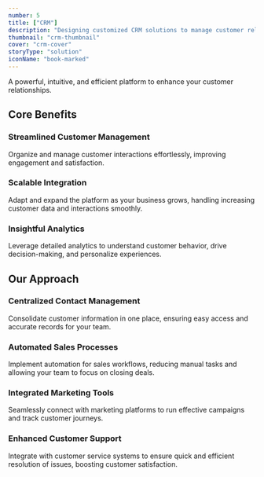 ```yaml
---
number: 5
title: ["CRM"]
description: "Designing customized CRM solutions to manage customer relationships, improve service, and boost sales."
thumbnail: "crm-thumbnail"
cover: "crm-cover"
storyType: "solution"
iconName: "book-marked"
---
```


A powerful, intuitive, and efficient platform to enhance your customer relationships.

## Core Benefits

### Streamlined Customer Management

Organize and manage customer interactions effortlessly, improving engagement and satisfaction.

### Scalable Integration

Adapt and expand the platform as your business grows, handling increasing customer data and interactions smoothly.

### Insightful Analytics

Leverage detailed analytics to understand customer behavior, drive decision-making, and personalize experiences.

## Our Approach

### Centralized Contact Management

Consolidate customer information in one place, ensuring easy access and accurate records for your team.

### Automated Sales Processes

Implement automation for sales workflows, reducing manual tasks and allowing your team to focus on closing deals.

### Integrated Marketing Tools

Seamlessly connect with marketing platforms to run effective campaigns and track customer journeys.

### Enhanced Customer Support

Integrate with customer service systems to ensure quick and efficient resolution of issues, boosting customer satisfaction.





